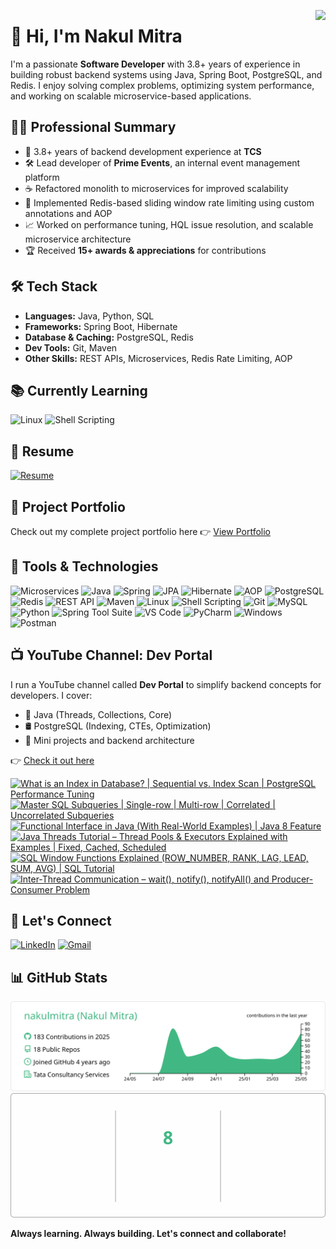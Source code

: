 <p>
  <img src="https://komarev.com/ghpvc/?username=nakulmitra&label=Profile%20views&color=0e75b6&style=for-the-badge" align="right"/>
</p>

# 👋 Hi, I'm Nakul Mitra

I'm a passionate **Software Developer** with 3.8+ years of experience in building robust backend systems using Java, Spring Boot, PostgreSQL, and Redis. I enjoy solving complex problems, optimizing system performance, and working on scalable microservice-based applications.


## 🧑‍💼 Professional Summary

- 💼 3.8+ years of backend development experience at **TCS**
- 🛠️ Lead developer of **Prime Events**, an internal event management platform
- ☕ Refactored monolith to microservices for improved scalability
- 🚀 Implemented Redis-based sliding window rate limiting using custom annotations and AOP
- 📈 Worked on performance tuning, HQL issue resolution, and scalable microservice architecture
- 🏆 Received **15+ awards & appreciations** for contributions


## 🛠️ Tech Stack

- **Languages:** Java, Python, SQL  
- **Frameworks:** Spring Boot, Hibernate  
- **Database & Caching:** PostgreSQL, Redis  
- **Dev Tools:** Git, Maven  
- **Other Skills:** REST APIs, Microservices, Redis Rate Limiting, AOP


## 📚 Currently Learning

![Linux](https://img.shields.io/badge/Linux-Command%20Line-blue?logo=linux)
![Shell Scripting](https://img.shields.io/badge/Shell-Scripting-lightgrey?logo=gnu-bash)


## 📄 Resume

[![Resume](https://img.shields.io/badge/Resume-View_PDF-FF0000?logo=adobeacrobatreader&logoColor=white)](https://github.com/nakulmitra/nakulmitra/blob/master/resume/Nakul_Mitra_Java_Spring_Boot_PostgreSQL_Redis.pdf)


## 💼 Project Portfolio

Check out my complete project portfolio here 👉 [View Portfolio](https://github.com/nakulmitra/project-portfolio)


## 🧰 Tools & Technologies

![Microservices](https://img.shields.io/badge/Microservices-Distributed%20Architecture-blue?logo=docker&logoColor=white)
![Java](https://img.shields.io/badge/Java-Backend%20Development-orange?logo=openjdk&logoColor=white)
![Spring](https://img.shields.io/badge/Spring-Spring%20Boot-6DB33F?logo=spring&logoColor=white)
![JPA](https://img.shields.io/badge/JPA-Hibernate-59666C?logo=hibernate&logoColor=white)
![Hibernate](https://img.shields.io/badge/Hibernate-ORM-59666C?logo=hibernate&logoColor=white)
![AOP](https://img.shields.io/badge/AOP-Crosscutting%20Concern-6DB33F?logo=spring&logoColor=white)
![PostgreSQL](https://img.shields.io/badge/PostgreSQL-Relational%20Database-336791?logo=postgresql&logoColor=white)
![Redis](https://img.shields.io/badge/Redis-InMemory%20Store-DC382D?logo=redis&logoColor=white)
![REST API](https://img.shields.io/badge/REST-API-0e8a16?logo=flask&logoColor=white)
![Maven](https://img.shields.io/badge/Maven-Build%20Tool-C71A36?logo=apachemaven&logoColor=white)
![Linux](https://img.shields.io/badge/Linux-Command%20Line-black?logo=linux)
![Shell Scripting](https://img.shields.io/badge/Shell-Scripting-lightgrey?logo=gnu-bash)
![Git](https://img.shields.io/badge/Git-Version%20Control-F05032?logo=git&logoColor=white)
![MySQL](https://img.shields.io/badge/MySQL-Relational%20Database-4479A1?logo=mysql&logoColor=white)
![Python](https://img.shields.io/badge/Python-Backend%20Development-3776AB?logo=python&logoColor=white)
![Spring Tool Suite](https://img.shields.io/badge/STS-Spring%20Tool%20Suite-6DB33F?logo=spring&logoColor=white)
![VS Code](https://img.shields.io/badge/VS%20Code-Code%20Editor-007ACC?logo=visualstudiocode&logoColor=white)
![PyCharm](https://img.shields.io/badge/PyCharm-Python%20IDE-000000?logo=pycharm&logoColor=white)
![Windows](https://img.shields.io/badge/Windows-Operating%20System-0078D6?logo=windows&logoColor=white)
![Postman](https://img.shields.io/badge/Postman-API%20Testing-FF6C37?logo=postman&logoColor=white)


## 📺 YouTube Channel: Dev Portal

I run a YouTube channel called **Dev Portal** to simplify backend concepts for developers. I cover:

- 🧵 Java (Threads, Collections, Core)
- 🛢️ PostgreSQL (Indexing, CTEs, Optimization)
- 🧪 Mini projects and backend architecture

👉 [Check it out here](https://www.youtube.com/@DevPortal2114)

<!-- BEGIN YOUTUBE-CARDS -->
[![What is an Index in Database? | Sequential vs. Index Scan | PostgreSQL Performance Tuning](https://ytcards.demolab.com/?id=whHvqayU38c&title=What+is+an+Index+in+Database%3F+%7C+Sequential+vs.+Index+Scan+%7C+PostgreSQL+Performance+Tuning&lang=en&timestamp=1746450105&background_color=%230d1117&title_color=%23ffffff&stats_color=%23dedede&max_title_lines=1&width=250&border_radius=5 "What is an Index in Database? | Sequential vs. Index Scan | PostgreSQL Performance Tuning")](https://www.youtube.com/watch?v=whHvqayU38c)
[![Master SQL Subqueries | Single-row | Multi-row | Correlated | Uncorrelated Subqueries](https://ytcards.demolab.com/?id=kvPMeXoykAU&title=Master+SQL+Subqueries+%7C+Single-row+%7C+Multi-row+%7C+Correlated+%7C+Uncorrelated+Subqueries&lang=en&timestamp=1745845280&background_color=%230d1117&title_color=%23ffffff&stats_color=%23dedede&max_title_lines=1&width=250&border_radius=5 "Master SQL Subqueries | Single-row | Multi-row | Correlated | Uncorrelated Subqueries")](https://www.youtube.com/watch?v=kvPMeXoykAU)
[![Functional Interface in Java (With Real-World Examples) | Java 8 Feature](https://ytcards.demolab.com/?id=e5Q_kQFIdU4&title=Functional+Interface+in+Java+%28With+Real-World+Examples%29+%7C+Java+8+Feature&lang=en&timestamp=1745415037&background_color=%230d1117&title_color=%23ffffff&stats_color=%23dedede&max_title_lines=1&width=250&border_radius=5 "Functional Interface in Java (With Real-World Examples) | Java 8 Feature")](https://www.youtube.com/watch?v=e5Q_kQFIdU4)
[![Java Threads Tutorial – Thread Pools & Executors Explained with Examples | Fixed, Cached, Scheduled](https://ytcards.demolab.com/?id=bUC6tft9TxM&title=Java+Threads+Tutorial+%E2%80%93+Thread+Pools+%26+Executors+Explained+with+Examples+%7C+Fixed%2C+Cached%2C+Scheduled&lang=en&timestamp=1744863302&background_color=%230d1117&title_color=%23ffffff&stats_color=%23dedede&max_title_lines=1&width=250&border_radius=5 "Java Threads Tutorial – Thread Pools & Executors Explained with Examples | Fixed, Cached, Scheduled")](https://www.youtube.com/watch?v=bUC6tft9TxM)
[![SQL Window Functions Explained (ROW_NUMBER, RANK, LAG, LEAD, SUM, AVG) | SQL Tutorial](https://ytcards.demolab.com/?id=gMymeinwF8A&title=SQL+Window+Functions+Explained+%28ROW_NUMBER%2C+RANK%2C+LAG%2C+LEAD%2C+SUM%2C+AVG%29+%7C+SQL+Tutorial&lang=en&timestamp=1744604102&background_color=%230d1117&title_color=%23ffffff&stats_color=%23dedede&max_title_lines=1&width=250&border_radius=5 "SQL Window Functions Explained (ROW_NUMBER, RANK, LAG, LEAD, SUM, AVG) | SQL Tutorial")](https://www.youtube.com/watch?v=gMymeinwF8A)
[![Inter-Thread Communication – wait(), notify(), notifyAll() and Producer-Consumer Problem](https://ytcards.demolab.com/?id=5k-gXIFWGRc&title=Inter-Thread+Communication+%E2%80%93+wait%28%29%2C+notify%28%29%2C+notifyAll%28%29+and+Producer-Consumer+Problem&lang=en&timestamp=1744258500&background_color=%230d1117&title_color=%23ffffff&stats_color=%23dedede&max_title_lines=1&width=250&border_radius=5 "Inter-Thread Communication – wait(), notify(), notifyAll() and Producer-Consumer Problem")](https://www.youtube.com/watch?v=5k-gXIFWGRc)
<!-- END YOUTUBE-CARDS -->


## 🤝 Let's Connect

[![LinkedIn](https://img.shields.io/badge/LinkedIn-Follow-blue?logo=linkedin)](https://www.linkedin.com/in/nakul-mitra-microservices-spring-boot-java-postgresql/)
[![Gmail](https://img.shields.io/badge/Gmail-Email-D14836?logo=gmail&logoColor=white)](mailto:nakulmitra2114@gmail.com)


## 📊 GitHub Stats

<p align="center">
  <!-- <img src="https://github-readme-stats.vercel.app/api?username=nakulmitra&show_icons=true&theme=vue" /> -->
  <!-- <img src="https://github-profile-summary-cards.vercel.app/api/cards/profile-details?username=nakulmitra&theme=vue" /> -->
  <img src="assets/profile-summary.svg" alt="GitHub Profile Summary" />
  <!-- <img src="https://github-readme-streak-stats.herokuapp.com?user=nakulmitra&theme=vue" /> -->
  <img src="assets/streak-stats.svg" alt="GitHub Streak Stats" />
</p>

<!-- ## 🧾 Recent Commits -->

<!-- [![GitHub Activity Graph](https://github-readme-activity-graph.vercel.app/graph?username=nakulmitra&theme=vue)](https://github.com/nakulmitra) -->

**Always learning. Always building. Let's connect and collaborate!**